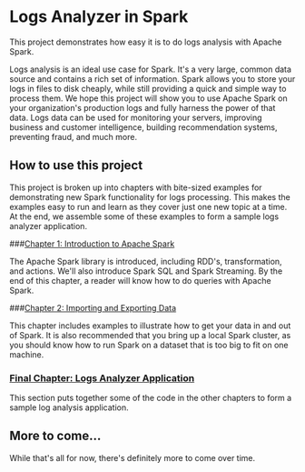 # Logs Analyzer in Spark

This project demonstrates how easy it is to do logs analysis with Apache Spark.

Logs analysis is an ideal use case for Spark.  It's a very large, common data source and contains a rich set of information.  Spark allows you to store your logs
in files to disk cheaply, while still providing a
quick and simple way to process them.  We hope this project will show you to use
Apache Spark on your organization's production logs and fully harness the power
of that data.  Logs data can be used for monitoring your servers, improving business and customer intelligence, building recommendation systems, preventing fraud, and much more.

## How to use this project

This project is broken up into chapters with bite-sized examples for
demonstrating new Spark functionality for logs processing.  This makes
the examples easy to run and learn as they cover just one new topic at a time.
At the end, we assemble some of these examples to form a sample logs
analyzer application.

###[Chapter 1: Introduction to Apache Spark](chapter1/README.md)

The Apache Spark library is introduced, including RDD's, transformation,
and actions.  We'll also introduce Spark SQL and Spark Streaming.  By the
end of this chapter, a reader will know how to do queries with Apache Spark.

###[Chapter 2: Importing and Exporting Data](chapter2/README.md)

This chapter includes examples to illustrate how to get your data in
and out of Spark.  It is also recommended that you bring up a local Spark cluster, as you should know how to run Spark on a dataset that is too
big to fit on one machine.

### [Final Chapter: Logs Analyzer Application](app/README.md)

This section puts together some of the code in the other chapters to form
a sample log analysis application.

## More to come...

While that's all for now, there's definitely more to come over time.
